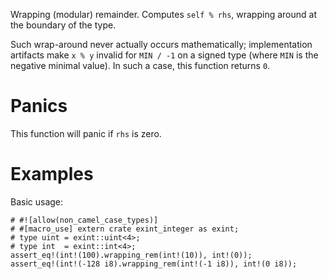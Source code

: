 Wrapping (modular) remainder. Computes `self % rhs`,
wrapping around at the boundary of the type.

Such wrap-around never actually occurs mathematically; implementation artifacts
make `x % y` invalid for `MIN / -1` on a signed type (where `MIN` is the
negative minimal value). In such a case, this function returns `0`.

# Panics

This function will panic if `rhs` is zero.

# Examples

Basic usage:

```
# #![allow(non_camel_case_types)]
# #[macro_use] extern crate exint_integer as exint;
# type uint = exint::uint<4>;
# type int  = exint::int<4>;
assert_eq!(int!(100).wrapping_rem(int!(10)), int!(0));
assert_eq!(int!(-128 i8).wrapping_rem(int!(-1 i8)), int!(0 i8));
```
